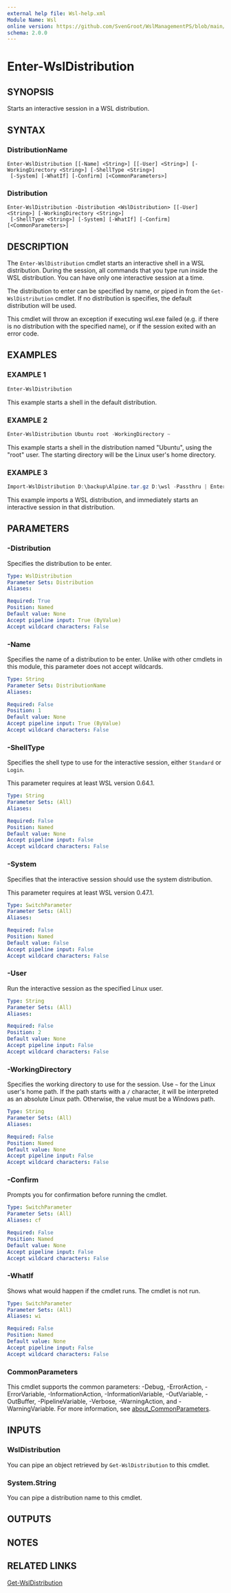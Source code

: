 ```yaml
---
external help file: Wsl-help.xml
Module Name: Wsl
online version: https://github.com/SvenGroot/WslManagementPS/blob/main/docs/Enter-WslDistribution.md
schema: 2.0.0
---
```


# Enter-WslDistribution

## SYNOPSIS

Starts an interactive session in a WSL distribution.

## SYNTAX

### DistributionName

```
Enter-WslDistribution [[-Name] <String>] [[-User] <String>] [-WorkingDirectory <String>] [-ShellType <String>]
 [-System] [-WhatIf] [-Confirm] [<CommonParameters>]
```

### Distribution

```
Enter-WslDistribution -Distribution <WslDistribution> [[-User] <String>] [-WorkingDirectory <String>]
 [-ShellType <String>] [-System] [-WhatIf] [-Confirm] [<CommonParameters>]
```

## DESCRIPTION

The `Enter-WslDistribution` cmdlet starts an interactive shell in a WSL distribution. During the
session, all commands that you type run inside the WSL distribution. You can have only one
interactive session at a time.

The distribution to enter can be specified by name, or piped in from the `Get-WslDistribution`
cmdlet. If no distribution is specifies, the default distribution will be used.

This cmdlet will throw an exception if executing wsl.exe failed (e.g. if there is no distribution
with the specified name), or if the session exited with an error code.

## EXAMPLES

### EXAMPLE 1

```powershell
Enter-WslDistribution
```

This example starts a shell in the default distribution.

### EXAMPLE 2

```powershell
Enter-WslDistribution Ubuntu root -WorkingDirectory ~
```

This example starts a shell in the distribution named "Ubuntu", using the "root" user. The starting
directory will be the Linux user's home directory.

### EXAMPLE 3

```powershell
Import-WslDistribution D:\backup\Alpine.tar.gz D:\wsl -Passthru | Enter-WslDistribution
```

This example imports a WSL distribution, and immediately starts an interactive session in that
distribution.

## PARAMETERS

### -Distribution

Specifies the distribution to be enter.

```yaml
Type: WslDistribution
Parameter Sets: Distribution
Aliases:

Required: True
Position: Named
Default value: None
Accept pipeline input: True (ByValue)
Accept wildcard characters: False
```

### -Name

Specifies the name of a distribution to be enter. Unlike with other cmdlets in this module, this
parameter does not accept wildcards.

```yaml
Type: String
Parameter Sets: DistributionName
Aliases:

Required: False
Position: 1
Default value: None
Accept pipeline input: True (ByValue)
Accept wildcard characters: False
```

### -ShellType

Specifies the shell type to use for the interactive session, either `Standard` or `Login`.

This parameter requires at least WSL version 0.64.1.

```yaml
Type: String
Parameter Sets: (All)
Aliases:

Required: False
Position: Named
Default value: None
Accept pipeline input: False
Accept wildcard characters: False
```

### -System

Specifies that the interactive session should use the system distribution.

This parameter requires at least WSL version 0.47.1.

```yaml
Type: SwitchParameter
Parameter Sets: (All)
Aliases:

Required: False
Position: Named
Default value: False
Accept pipeline input: False
Accept wildcard characters: False
```

### -User

Run the interactive session as the specified Linux user.

```yaml
Type: String
Parameter Sets: (All)
Aliases:

Required: False
Position: 2
Default value: None
Accept pipeline input: False
Accept wildcard characters: False
```

### -WorkingDirectory

Specifies the working directory to use for the session. Use `~` for the Linux user's home path. If
the path starts with a `/` character, it will be interpreted as an absolute Linux path. Otherwise,
the value must be a Windows path.

```yaml
Type: String
Parameter Sets: (All)
Aliases:

Required: False
Position: Named
Default value: None
Accept pipeline input: False
Accept wildcard characters: False
```

### -Confirm

Prompts you for confirmation before running the cmdlet.

```yaml
Type: SwitchParameter
Parameter Sets: (All)
Aliases: cf

Required: False
Position: Named
Default value: None
Accept pipeline input: False
Accept wildcard characters: False
```

### -WhatIf

Shows what would happen if the cmdlet runs.
The cmdlet is not run.

```yaml
Type: SwitchParameter
Parameter Sets: (All)
Aliases: wi

Required: False
Position: Named
Default value: None
Accept pipeline input: False
Accept wildcard characters: False
```

### CommonParameters

This cmdlet supports the common parameters: -Debug, -ErrorAction, -ErrorVariable, -InformationAction, -InformationVariable, -OutVariable, -OutBuffer, -PipelineVariable, -Verbose, -WarningAction, and -WarningVariable. For more information, see [about_CommonParameters](http://go.microsoft.com/fwlink/?LinkID=113216).

## INPUTS

### WslDistribution

You can pipe an object retrieved by `Get-WslDistribution` to this cmdlet.

### System.String

You can pipe a distribution name to this cmdlet.

## OUTPUTS

## NOTES

## RELATED LINKS

[Get-WslDistribution](Get-WslDistribution.md)
